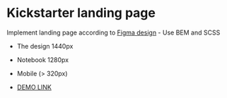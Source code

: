 # Kickstarter landing page
Implement landing page according to [Figma design](https://www.figma.com/file/nHz8bflIwJaWP3P99vKTH5/miami_home_new?node-id=16033%3A3) - Use BEM and SCSS
- The design 1440px
- Notebook 1280px
- Mobile (> 320px)

- [DEMO LINK](https://yegorkochetkov.github.io/miami-landing/)
